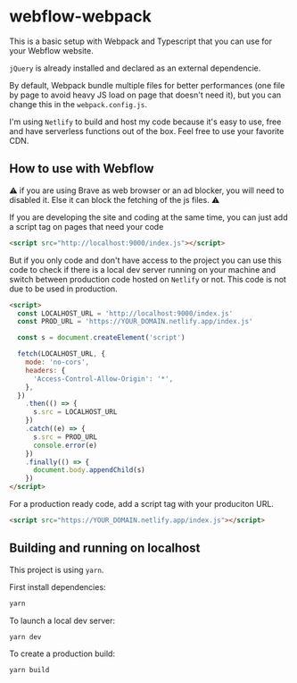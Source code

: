 # webflow-webpack

This is a basic setup with Webpack and Typescript that you can use for your Webflow website.

`jQuery` is already installed and declared as an external dependencie.

By default, Webpack bundle multiple files for better performances (one file by page to avoid heavy JS load on page that doesn't need it), but you can change this in the `webpack.config.js`.

I'm using `Netlify` to build and host my code because it's easy to use, free and have serverless functions out of the box. Feel free to use your favorite CDN.

## How to use with Webflow

⚠️ if you are using Brave as web browser or an ad blocker, you will need to disabled it. Else it can block the fetching of the js files. ⚠️

If you are developing the site and coding at the same time, you can just add a script tag on pages that need your code

```html
<script src="http://localhost:9000/index.js"></script>
```

But if you only code and don't have access to the project you can use this code to check if there is a local dev server running on your machine and switch between production code hosted on `Netlify` or not. This code is not due to be used in production.

```html
<script>
  const LOCALHOST_URL = 'http://localhost:9000/index.js'
  const PROD_URL = 'https://YOUR_DOMAIN.netlify.app/index.js'

  const s = document.createElement('script')

  fetch(LOCALHOST_URL, {
    mode: 'no-cors',
    headers: {
      'Access-Control-Allow-Origin': '*',
    },
  })
    .then(() => {
      s.src = LOCALHOST_URL
    })
    .catch((e) => {
      s.src = PROD_URL
      console.error(e)
    })
    .finally(() => {
      document.body.appendChild(s)
    })
</script>
```

For a production ready code, add a script tag with your produciton URL.

```html
<script src="https://YOUR_DOMAIN.netlify.app/index.js"></script>
```

## Building and running on localhost

This project is using `yarn`.

First install dependencies:

```sh
yarn
```

To launch a local dev server:

```sh
yarn dev
```

To create a production build:

```sh
yarn build
```
